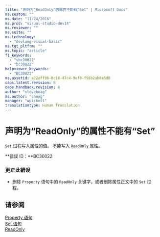 ```yaml
---
title: "声明为“ReadOnly”的属性不能有“Set” | Microsoft Docs"
ms.custom: ""
ms.date: "11/24/2016"
ms.prod: "visual-studio-dev14"
ms.reviewer: ""
ms.suite: ""
ms.technology: 
  - "devlang-visual-basic"
ms.tgt_pltfrm: ""
ms.topic: "article"
f1_keywords: 
  - "vbc30022"
  - "bc30022"
helpviewer_keywords: 
  - "BC30022"
ms.assetid: a22eff96-8c18-47c4-9ef0-f98b2ab8a5d8
caps.latest.revision: 8
caps.handback.revision: 8
author: "stevehoag"
ms.author: "shoag"
manager: "wpickett"
translationtype: Human Translation
---
```

# 声明为“ReadOnly”的属性不能有“Set”
`Set` 过程写入属性的值。 不能写入 `ReadOnly` 属性。  
  
 **错误 ID：**BC30022  
  
### 更正此错误  
  
-   删除 `Property` 语句中的 `ReadOnly` 关键字，或者删除属性正文中的 `Set` 过程。  
  
## 请参阅  
 [Property 语句](../../visual-basic/language-reference/statements/property-statement.md)   
 [Set 语句](../../visual-basic/language-reference/statements/set-statement.md)   
 [ReadOnly](../../visual-basic/language-reference/modifiers/readonly.md)